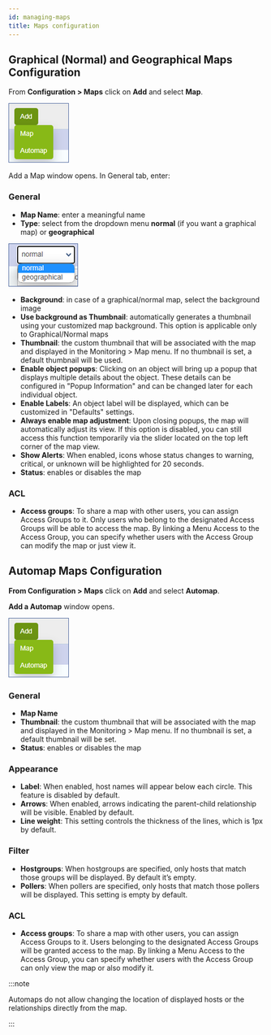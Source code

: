 ```yaml
---
id: managing-maps
title: Maps configuration
---
```


## Graphical (Normal) and Geographical Maps Configuration

From **Configuration  >  Maps** click on **Add**  and select **Map**. 

![Image](../assets/maps/add_map.png)

Add a Map window opens. In General tab, enter:

### General

* **Map Name**: enter a meaningful name
* **Type**: select from the dropdown menu **normal** (if you want a graphical map) or **geographical**

![Image](../assets/maps/normal_auto_map.png)

* **Background**: in case of a graphical/normal map, select the background image
* **Use background as Thumbnail**: automatically generates a thumbnail using your customized map background. This option  is applicable only to Graphical/Normal maps
* **Thumbnail**: the custom thumbnail that will be associated with the map and displayed in the Monitoring > Map menu. If no thumbnail is set, a default thumbnail will be used.
* **Enable object popups**: Clicking on an object will bring up a popup that displays multiple details about the object. These details can be configured in "Popup Information" and can be changed later for each individual object. 
* **Enable Labels**: An object label will be displayed, which can be customized in "Defaults" settings.
* **Always enable map adjustment**: Upon closing popups, the map will automatically adjust its view. If this option is disabled, you can still access this function temporarily via the slider located on the top left corner of the map view.
* **Show Alerts**: When enabled, icons whose status changes to warning, critical, or unknown will be highlighted for 20 seconds.
* **Status**: enables or disables the map

### ACL

* **Access groups**: To share a map with other users, you can assign Access Groups to it. Only users who belong to the designated Access Groups will be able to access the map. By linking a Menu Access to the Access Group, you can specify whether users with the Access Group can modify the map or just view it. 

## Automap Maps Configuration

**From Configuration  >  Maps** click on **Add**  and select **Automap**.

**Add a Automap** window opens.

![Image](../assets/maps/add_map.png)

### General

* **Map Name** 
* **Thumbnail**: the custom thumbnail that will be associated with the map and displayed in the Monitoring > Map menu. If no thumbnail is set, a default thumbnail will be set.
* **Status**: enables or disables the map

### Appearance

* **Label**: When enabled, host names will appear below each circle. This feature is disabled by default.
* **Arrows**: When enabled, arrows indicating the parent-child relationship will be visible. Enabled by default.
* **Line weight**: This setting controls the thickness of the lines, which is 1px by default.

### Filter

* **Hostgroups**: When hostgroups are specified, only hosts that match those groups will be displayed. By default it’s empty.
* **Pollers**: When pollers are specified, only hosts that match those pollers will be displayed. This setting is empty by default.

### ACL

* **Access groups**: To share a map with other users, you can assign Access Groups to it. Users belonging to the designated Access Groups will be granted access to the map. By linking a Menu Access to the Access Group, you can specify whether users with the Access Group can only view the map or also modify it.

:::note

Automaps do not allow changing the location of displayed hosts or the relationships directly from the map.

:::